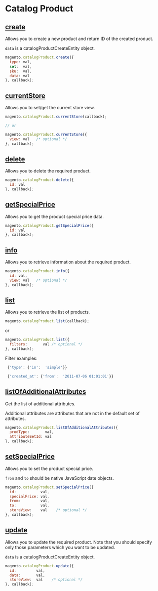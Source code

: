 # Catalog Product

## [create](http://www.magentocommerce.com/api/soap/catalog/catalogProduct/catalog_product.create.html)

Allows you to create a new product and return ID of the created product.

`data` is a catalogProductCreateEntity object.

```js
magento.catalogProduct.create({
  type: val,
  set:  val,
  sku:  val,
  data: val
}, callback);
```

## [currentStore](http://www.magentocommerce.com/api/soap/catalog/catalogProduct/catalog_product.currentStore.html)

Allows you to set/get the current store view.

```js
magento.catalogProduct.currentStore(callback);

// or

magento.catalogProduct.currentStore({
  view: val   /* optional */
}, callback);
```

## [delete](http://www.magentocommerce.com/api/soap/catalog/catalogProduct/catalog_product.delete.html)

Allows you to delete the required product.

```js
magento.catalogProduct.delete({
  id: val
}, callback);
```

## [getSpecialPrice](http://www.magentocommerce.com/api/soap/catalog/catalogProduct/catalog_product.getSpecialPrice.html)

Allows you to get the product special price data.

```js
magento.catalogProduct.getSpecialPrice({
  id: val
}, callback);
```

## [info](http://www.magentocommerce.com/api/soap/catalog/catalogProduct/catalog_product.info.html)

Allows you to retrieve information about the required product.

```js
magento.catalogProduct.info({
  id: val,
  view: val   /* optional */
}, callback);
```

## [list](http://www.magentocommerce.com/api/soap/catalog/catalogProduct/catalog_product.list.html)

Allows you to retrieve the list of products.

```js
magento.catalogProduct.list(callback);
```
or

```js
magento.catalogProduct.list({
  filters:       val /* optional */
}, callback);
```

Filter examples:

```js
 {'type': {'in':  'simple'}}
```

```js
 {'created_at': {'from':  '2011-07-06 01:01:01'}}
```

## [listOfAdditionalAttributes](http://www.magentocommerce.com/api/soap/catalog/catalogProduct/catalog_product.listOfAdditionalAttributes.html)

Get the list of additional attributes.

Additional attributes are attributes that are not in the default set of attributes.

```js
magento.catalogProduct.listOfAdditionalAttributes({
  prodType:       val,
  attributeSetId: val
}, callback);
```

## [setSpecialPrice](http://www.magentocommerce.com/api/soap/catalog/catalogProduct/catalog_product.setSpecialPrice.html)

Allows you to set the product special price.

`from` and `to` should be native JavaScript date objects.

```js
magento.catalogProduct.setSpecialPrice({
  id:           val,
  specialPrice: val,
  from:         val,
  to:           val,
  storeView:    val    /* optional */
}, callback);
```

## [update](http://www.magentocommerce.com/api/soap/catalog/catalogProduct/catalog_product.update.html)

Allows you to update the required product. Note that you should specify only those parameters which you want to be updated.

`data` is a catalogProductCreateEntity object.

```js
magento.catalogProduct.update({
  id:         val,
  data:       val,
  storeView:  val    /* optional */
}, callback);
```
